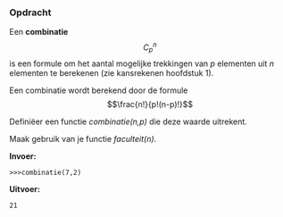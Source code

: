 ### Opdracht
Een **combinatie** $$C_p^n$$ is een formule om het aantal mogelijke trekkingen van *p* elementen uit *n* elementen te berekenen (zie kansrekenen hoofdstuk 1). 

Een combinatie wordt berekend door de formule $$\frac{n!}{p!(n-p)!}$$

Definiëer een functie *combinatie(n,p)* die deze waarde uitrekent.

Maak gebruik van je functie *faculteit(n)*.


**Invoer:**

    >>>combinatie(7,2)


**Uitvoer:**

    21

